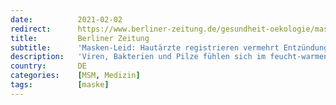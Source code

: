 ```yaml
---
date:          2021-02-02
redirect:      https://www.berliner-zeitung.de/gesundheit-oekologie/masken-leid-hautaerzte-registrieren-vermehrt-entzuendungen-im-gesicht-li.135983
title:         Berliner Zeitung
subtitle:      'Masken-Leid: Hautärzte registrieren vermehrt Entzündungen im Gesicht'
description:   'Viren, Bakterien und Pilze fühlen sich im feucht-warmen Milieu unter dem Mund-Nasen-Schutz pudelwohl.'
country:       DE
categories:    [MSM, Medizin]
tags:          [maske]
---
```

